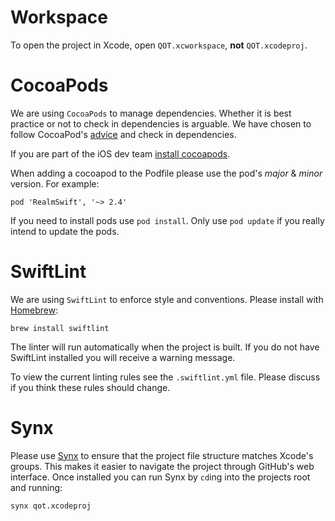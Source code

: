 # Workspace

To open the project in Xcode, open `QOT.xcworkspace`, **not** `QOT.xcodeproj`.

# CocoaPods

We are using `CocoaPods` to manage dependencies. Whether it is best practice or not to check in dependencies is arguable. We have chosen to follow CocoaPod's [advice](https://guides.cocoapods.org/using/using-cocoapods.html#should-i-check-the-pods-directory-into-source-control) and check in dependencies.

If you are part of the iOS dev team [install cocoapods](https://cocoapods.org]).

When adding a cocoapod to the Podfile please use the pod's *major* & *minor* version. For example:

`pod 'RealmSwift', '~> 2.4'`

If you need to install pods use `pod install`. Only use `pod update` if you really intend to update the pods.

# SwiftLint

We are using `SwiftLint` to enforce style and conventions. Please install with [Homebrew](https://brew.sh):

`brew install swiftlint`

The linter will run automatically when the project is built. If you do not have SwiftLint installed you will receive a warning message.

To view the current linting rules see the `.swiftlint.yml` file. Please discuss if you think these rules should change.

# Synx

Please use [Synx](https://github.com/venmo/synx) to ensure that the project file structure matches Xcode's groups. This makes it easier to navigate the project through GitHub's web interface. Once installed you can run Synx by `cd`ing into the projects root and running:

`synx qot.xcodeproj`
